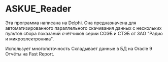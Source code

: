 # ASKUE_Reader
Эта программа написана на Delphi. 
Она предназначена для автоматизированного параллельного скачивания данных с нескольких пультов сбора показаний счётчиков серии СОЭБ и СТЭБ
от ЗАО "Радио и микроэлектроника". 

Использует многопоточность
Складывает данные в БД на Oracle 9
Отчёты на Fast Report.
